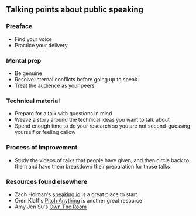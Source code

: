 ## Talking points about public speaking

### Preaface
- Find your voice
- Practice your delivery

### Mental prep
- Be genuine
- Resolve internal conflicts before going up to speak
- Treat the audience as your peers

### Technical material
- Prepare for a talk with questions in mind
- Weave a story around the technical ideas you want to talk about
- Spend enough time to do your research so you are not second-guessing yourself or feeling callow

### Process of improvement
- Study the videos of talks that people have given, and then circle back to them and have them breakdown their preparation for those talks

### Resources found elsewhere
- Zach Holman's [speaking.io](http://speaking.io) is a great place to start
- Oren Klaff's [Pitch Anything](http://www.amazon.com/Pitch-Anything-Innovative-Presenting-Persuading/dp/0071752854) is another great resource
- Amy Jen Su's [Own The Room](http://www.amazon.com/Own-Room-Discover-Signature-Leadership/dp/1422183939)
